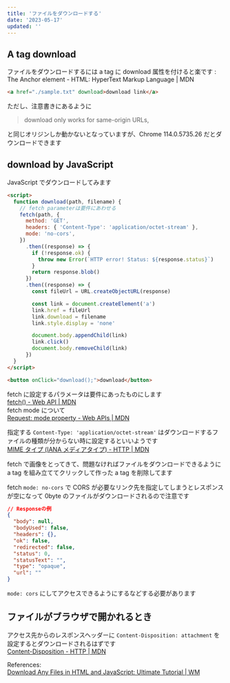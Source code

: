 ```yaml
---
title: 'ファイルをダウンロードする'
date: '2023-05-17'
updated: ''
---
```


## A tag download

ファイルをダウンロードするには a tag に download 属性を付けると楽です
[<a>: The Anchor element \- HTML: HyperText Markup Language \| MDN](https://developer.mozilla.org/en-US/docs/Web/HTML/Element/a#attributes)

```html
<a href="./sample.txt" download>download link</a>
```

ただし、注意書きにあるように

> download only works for same-origin URLs,

と同じオリジンしか動かないとなっていますが、Chrome 114.0.5735.26 だとダウンロードできます

## download by JavaScript

JavaScript でダウンロードしてみます

```html
<script>
  function download(path, filename) {
    // fetch parameterは要件にあわせる
    fetch(path, {
      method: 'GET',
      headers: { 'Content-Type': 'application/octet-stream' },
      mode: 'no-cors',
    })
      .then((response) => {
        if (!response.ok) {
          throw new Error(`HTTP error! Status: ${response.status}`)
        }
        return response.blob()
      })
      .then((response) => {
        const fileUrl = URL.createObjectURL(response)

        const link = document.createElement('a')
        link.href = fileUrl
        link.download = filename
        link.style.display = 'none'

        document.body.appendChild(link)
        link.click()
        document.body.removeChild(link)
      })
  }
</script>

<button onClick="download();">download</button>
```

fetch に設定するパラメータは要件にあったものにします  
[fetch\(\) \- Web API \| MDN](https://developer.mozilla.org/ja/docs/Web/API/fetch)  
fetch mode について  
[Request: mode property - Web APIs | MDN](https://developer.mozilla.org/en-US/docs/Web/API/Request/mode)  

指定する `Content-Type: 'application/octet-stream'` はダウンロードするファイルの種類が分からない時に設定するといいようです  
[MIME タイプ \(IANA メディアタイプ\) \- HTTP \| MDN](https://developer.mozilla.org/ja/docs/Web/HTTP/Basics_of_HTTP/MIME_Types)

fetch で画像をとってきて、問題なければファイルをダウンロードできるように a tag を組み立ててクリックして作った a tag を削除してます

fetch `mode: no-cors` で CORS が必要なリンク先を指定してしまうとレスポンスが空になって 0byte のファイルがダウンロードされるので注意です

```json
// Responseの例
{
  "body": null,
  "bodyUsed": false,
  "headers": {},
  "ok": false,
  "redirected": false,
  "status": 0,
  "statusText": "",
  "type": "opaque",
  "url": ""
}
```

`mode: cors` にしてアクセスできるようにするなどする必要があります

## ファイルがブラウザで開かれるとき

アクセス先からのレスポンスヘッダーに
`Content-Disposition: attachment` を設定するとダウンロードされるはずです  
[Content\-Disposition \- HTTP \| MDN](https://developer.mozilla.org/ja/docs/Web/HTTP/Headers/Content-Disposition)

References:  
[Download Any Files in HTML and JavaScript: Ultimate Tutorial \| WM](https://www.webmound.com/download-file-using-javascript/#:~:text=You%20can%20use%20the%20download%20attribute%20on%20an,download%20the%20file%20instead%20of%20navigating%20to%20it.)
